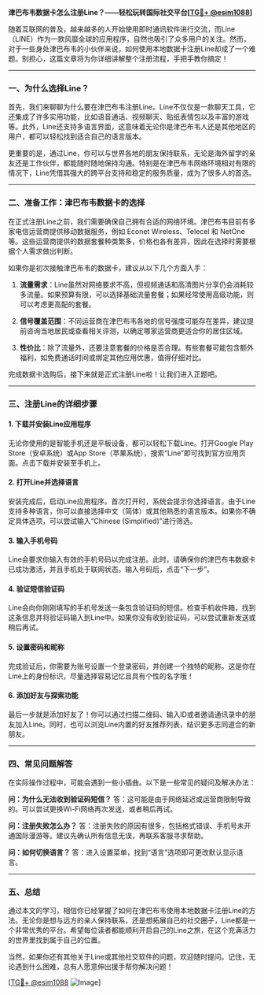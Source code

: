 **津巴布韦数据卡怎么注册Line？——轻松玩转国际社交平台[[TG💪+ @esim1088](https://t.me/s/esim1088)]**

随着互联网的普及，越来越多的人开始使用即时通讯软件进行交流，而Line（LINE）作为一款风靡全球的应用程序，自然也吸引了众多用户的关注。然而，对于一些身处津巴布韦的小伙伴来说，如何使用本地数据卡注册Line却成了一个难题。别担心，这篇文章将为你详细讲解整个注册流程，手把手教你搞定！

---

### 一、为什么选择Line？

首先，我们来聊聊为什么要在津巴布韦注册Line。Line不仅仅是一款聊天工具，它还集成了许多实用功能，比如语音通话、视频聊天、贴纸表情包以及丰富的游戏等。此外，Line还支持多语言界面，这意味着无论你是津巴布韦人还是其他地区的用户，都可以轻松找到适合自己的语言版本。

更重要的是，通过Line，你可以与世界各地的朋友保持联系，无论是海外留学的亲友还是工作伙伴，都能随时随地保持沟通。特别是在津巴布韦网络环境相对有限的情况下，Line凭借其强大的跨平台支持和稳定的服务质量，成为了很多人的首选。

---

### 二、准备工作：津巴布韦数据卡的选择

在正式注册Line之前，我们需要确保自己拥有合适的网络环境。津巴布韦目前有多家电信运营商提供移动数据服务，例如 Econet Wireless、Telecel 和 NetOne 等。这些运营商提供的数据套餐种类繁多，价格也各有差异，因此在选择时需要根据个人需求做出判断。

如果你是初次接触津巴布韦的数据卡，建议从以下几个方面入手：

1. **流量需求**：Line虽然对网络要求不高，但视频通话和高清图片分享仍会消耗较多流量。如果预算有限，可以选择基础流量套餐；如果经常使用高级功能，则可以考虑更高配的套餐。
   
2. **信号覆盖范围**：不同运营商在津巴布韦各地的信号强度可能存在差异，建议提前咨询当地居民或查看相关评测，以确定哪家运营商更适合你的居住区域。

3. **性价比**：除了流量外，还要注意套餐的价格是否合理。有些套餐可能包含额外福利，如免费通话时间或绑定其他应用优惠，值得仔细对比。

完成数据卡选购后，接下来就是正式注册Line啦！让我们进入正题吧。

---

### 三、注册Line的详细步骤

#### 1. 下载并安装Line应用程序
无论你使用的是智能手机还是平板设备，都可以轻松下载Line。打开Google Play Store（安卓系统）或App Store（苹果系统），搜索“Line”即可找到官方应用页面。点击下载并安装至手机上。

#### 2. 打开Line并选择语言
安装完成后，启动Line应用程序。首次打开时，系统会提示你选择语言。由于Line支持多种语言，你可以直接选择中文（简体）或其他熟悉的语言版本。如果你不确定具体选项，可以尝试输入“Chinese (Simplified)”进行筛选。

#### 3. 输入手机号码
Line会要求你输入有效的手机号码以完成注册。此时，请确保你的津巴布韦数据卡已成功激活，并且手机处于联网状态。输入号码后，点击“下一步”。

#### 4. 验证短信验证码
Line会向你刚刚填写的手机号发送一条包含验证码的短信。检查手机收件箱，找到这条信息并将验证码输入到Line中。如果你没有收到验证码，可以尝试重新发送或稍后再试。

#### 5. 设置密码和昵称
完成验证后，你需要为账号设置一个登录密码，并创建一个独特的昵称。这是你在Line上的身份标识，尽量选择容易记忆且具有个性的名字哦！

#### 6. 添加好友与探索功能
最后一步就是添加好友了！你可以通过扫描二维码、输入ID或者邀请通讯录中的朋友加入Line。同时，也可以浏览Line内置的好友推荐列表，结识更多志同道合的新朋友。

---

### 四、常见问题解答

在实际操作过程中，可能会遇到一些小插曲。以下是一些常见的疑问及解决办法：

**问：为什么无法收到验证码短信？**
答：这可能是由于网络延迟或运营商限制导致的。可以尝试更换Wi-Fi网络再次发送，或者稍后再试。

**问：注册失败怎么办？**
答：注册失败的原因有很多，包括格式错误、手机号未开通国际漫游等。建议先确认所有信息无误，再联系客服寻求帮助。

**问：如何切换语言？**
答：进入设置菜单，找到“语言”选项即可更改默认显示语言。

---

### 五、总结

通过本文的学习，相信你已经掌握了如何在津巴布韦使用本地数据卡注册Line的方法。无论你是想与远方的亲人保持联系，还是想拓展自己的社交圈子，Line都是一个非常优秀的平台。希望每位读者都能顺利开启自己的Line之旅，在这个充满活力的世界里找到属于自己的位置。

当然，如果你还有其他关于Line或其他社交软件的问题，欢迎随时提问。记住，无论遇到什么困难，总有人愿意伸出援手帮你解决问题！

[[TG💪+ @esim1088](https://t.me/s/esim1088) ![Image](https://i.postimg.cc/4NQfJmqS/Snipaste-2025-05-13-00-14-12.png)]